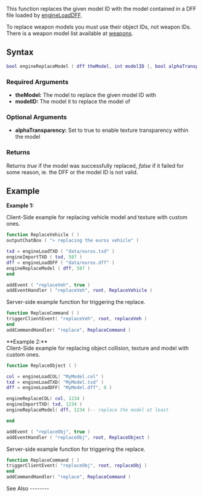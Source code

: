 This function replaces the given model ID with the model contained in a DFF file loaded by [engineLoadDFF](/docs/engineLoadDFF.md "wikilink").

To replace weapon models you must use their object IDs, not weapon IDs. There is a weapon model list available at [weapons](/docs/weapons.md "wikilink").

Syntax
------

``` lua
bool engineReplaceModel ( dff theModel, int modelID [, bool alphaTransparency = false ] )
```

### Required Arguments

-   **theModel:** The model to replace the given model ID with
-   **modelID:** The model it to replace the model of

### Optional Arguments

-   **alphaTransparency:** Set to true to enable texture transparency within the model

### Returns

Returns *true* if the model was successfully replaced, *false* if it failed for some reason, ie. the DFF or the model ID is not valid.

Example
-------

**Example 1:**

<section name="Client" class="client" show="true">
Client-Side example for replacing vehicle model and texture with custom ones.

``` lua
function ReplaceVehicle ( )
outputChatBox ( "> replacing the euros vehicle" )

txd = engineLoadTXD ( "data/euros.txd" )
engineImportTXD ( txd, 587 )
dff = engineLoadDFF ( "data/euros.dff" )
engineReplaceModel ( dff, 587 )
end

addEvent ( "replaceVeh", true )
addEventHandler ( "replaceVeh", root, ReplaceVehicle )
```

</section>
<section name="Server" class="server" show="true">
Server-side example function for triggering the replace.

``` lua
function ReplaceCommand ( )
triggerClientEvent( "replaceVeh", root, replaceVeh )
end
addCommandHandler( "replace", ReplaceCommand )
```

</section>
**Example 2:**

<section name="Client" class="client" show="true">
Client-Side example for replacing object collision, texture and model with custom ones.

``` lua
function ReplaceObject ( )

col = engineLoadCOL( "MyModel.col" )
txd = engineLoadTXD( "MyModel.txd" )
dff = engineLoadDFF( "MyModel.dff", 0 )

engineReplaceCOL( col, 1234 )
engineImportTXD( txd, 1234 )
engineReplaceModel( dff, 1234 )-- replace the model at least

end

addEvent ( "replaceObj", true )
addEventHandler ( "replaceObj", root, ReplaceObject )
```

</section>
<section name="Server" class="server" show="true">
Server-side example function for triggering the replace.

``` lua
function ReplaceCommand ( )
triggerClientEvent( "replaceObj", root, replaceObj )
end
addCommandHandler( "replace", ReplaceCommand )
```

</section>
See Also
--------

